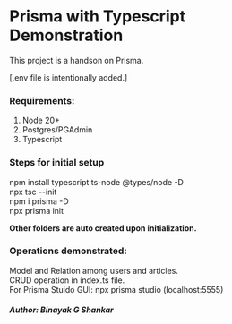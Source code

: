 # Prisma with Typescript Demonstration
This project is a handson on Prisma.

[.env file is intentionally added.]

### Requirements:
1. Node 20+
2. Postgres/PGAdmin
3. Typescript

### Steps for initial setup
npm install typescript ts-node @types/node -D  
npx tsc --init  
npm i prisma -D  
npx prisma init  

**Other folders are auto created upon initialization.**

### Operations demonstrated:

Model and Relation among users and articles.  
CRUD operation in index.ts file.  
For Prisma Stuido GUI: npx prisma studio (localhost:5555)  

##### Author: Binayak G Shankar
